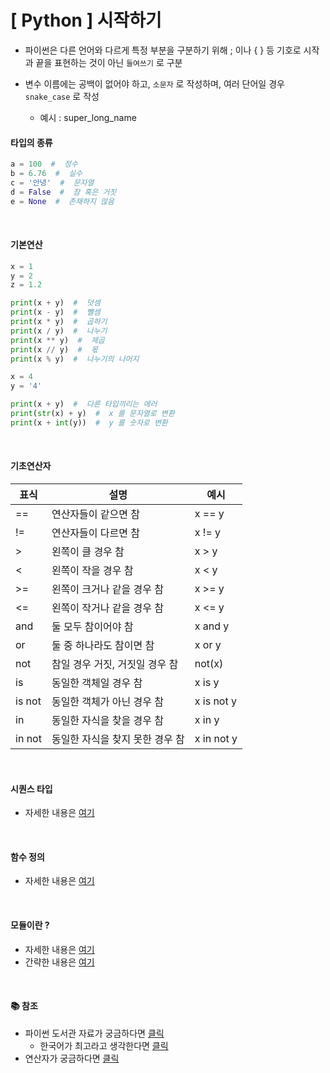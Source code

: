 # [ Python ] 시작하기

- 파이썬은 다른 언어와 다르게 특정 부분을 구분하기 위해 ; 이나 { } 등 기호로 시작과 끝을 표현하는 것이 아닌 `들여쓰기` 로 구분

- 변수 이름에는 공백이 없어야 하고, `소문자` 로 작성하며, 여러 단어일 경우 `snake_case` 로 작성

  - 예시 : super_long_name

#### **타입의 종류**

```python
a = 100  #  정수
b = 6.76  #  실수
c = '안녕'  #  문자열
d = False  #  참 혹은 거짓
e = None  #  존재하지 않음
```

<br />

#### **기본연산**

```python
x = 1
y = 2
z = 1.2

print(x + y)  #  덧셈
print(x - y)  #  뺄셈
print(x * y)  #  곱하기
print(x / y)  #  나누기
print(x ** y)  #  제곱
print(x // y)  #  몫
print(x % y)  #  나누기의 나머지

x = 4
y = '4'

print(x + y)  #  다른 타입끼리는 에러
print(str(x) + y)  #  x 를 문자열로 변환
print(x + int(y))  #  y 를 숫자로 변환
```

<br />

#### **기초연산자**

| 표식   | 설명                            | 예시       |
| ------ | ------------------------------- | ---------- |
| ==     | 연산자들이 같으면 참            | x == y     |
| !=     | 연산자들이 다르면 참            | x != y     |
| >      | 왼쪽이 클 경우 참               | x > y      |
| <      | 왼쪽이 작을 경우 참             | x < y      |
| >=     | 왼쪽이 크거나 같을 경우 참      | x >= y     |
| <=     | 왼쪽이 작거나 같을 경우 참      | x <= y     |
| and    | 둘 모두 참이어야 참             | x and y    |
| or     | 둘 중 하나라도 참이면 참        | x or y     |
| not    | 참일 경우 거짓, 거짓일 경우 참  | not(x)     |
| is     | 동일한 객체일 경우 참           | x is y     |
| is not | 동일한 객체가 아닌 경우 참      | x is not y |
| in     | 동일한 자식을 찾을 경우 참      | x in y     |
| in not | 동일한 자식을 찾지 못한 경우 참 | x in not y |

<br />

#### **시퀀스 타입**

- 자세한 내용은 [여기](./py-sequence.md)

<br />

#### **함수 정의**

- 자세한 내용은 [여기](./py-function.md)

<br />

#### **모듈이란 ?**

- 자세한 내용은 [여기](https://formal.hknu.ac.kr/ProgInPython/notebooks/PiPy06B-ModulesAndPackages.html)
- 간략한 내용은 [여기](https://blockdmask.tistory.com/542)

<br />

#### 📚 참조

- 파이썬 도서관 자료가 궁금하다면 [클릭](https://docs.python.org/3/library/)
  - 한국어가 최고라고 생각한다면 [클릭](https://docs.python.org/ko/3/tutorial/index.html)
- 연산자가 궁금하다면 [클릭](https://gostart.tistory.com/206)

<br />
